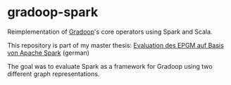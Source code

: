 # gradoop-spark
Reimplementation of [Gradoop](https://github.com/dbs-leipzig/gradoop)'s core operators using Spark and Scala. 

This repository is part of my master thesis: [Evaluation des EPGM auf Basis von Apache Spark](https://dbs.uni-leipzig.de/file/Masterarbeit-Timo-Adameit.pdf) (german)

The goal was to evaluate Spark as a framework for Gradoop using two different graph representations.

